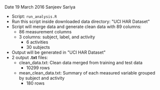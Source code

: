 Date 19 March 2016
Sanjeev Sariya

* Script: `run_analysis.R`
* Run this script inside downloaded data directory: "UCI HAR Dataset"
* Script will merge data and generate clean data with 89 columns:
  * 86 measurement columns
  * 3 columns: subject, label, and activity
    * 6 activities
    * 30 subjects
* Output will be generated in  "UCI HAR Dataset"
* 2 output **.txt** files:
  * clean_data.txt: Clean data merged from training and test data
    * 10299 rows
  * mean_clean_data.txt: Summary of each measured variable grouped by subject and activity
    * 180 rows
